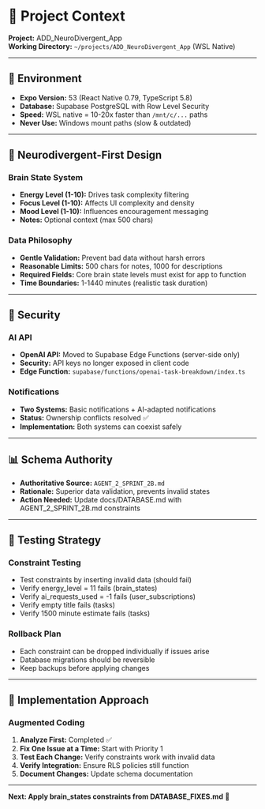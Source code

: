# 🎯 Project Context

**Project:** ADD_NeuroDivergent_App  
**Working Directory:** `~/projects/ADD_NeuroDivergent_App` (WSL Native)

---

## 🔧 Environment

- **Expo Version:** 53 (React Native 0.79, TypeScript 5.8)
- **Database:** Supabase PostgreSQL with Row Level Security
- **Speed:** WSL native = 10-20x faster than `/mnt/c/...` paths
- **Never Use:** Windows mount paths (slow & outdated)

---

## 🧠 Neurodivergent-First Design

### Brain State System
- **Energy Level (1-10):** Drives task complexity filtering
- **Focus Level (1-10):** Affects UI complexity and density  
- **Mood Level (1-10):** Influences encouragement messaging
- **Notes:** Optional context (max 500 chars)

### Data Philosophy
- **Gentle Validation:** Prevent bad data without harsh errors
- **Reasonable Limits:** 500 chars for notes, 1000 for descriptions
- **Required Fields:** Core brain state levels must exist for app to function
- **Time Boundaries:** 1-1440 minutes (realistic task duration)

---

## 🔐 Security

### AI API
- **OpenAI API:** Moved to Supabase Edge Functions (server-side only)
- **Security:** API keys no longer exposed in client code
- **Edge Function:** `supabase/functions/openai-task-breakdown/index.ts`

### Notifications
- **Two Systems:** Basic notifications + AI-adapted notifications
- **Status:** Ownership conflicts resolved ✅
- **Implementation:** Both systems can coexist safely

---

## 📊 Schema Authority

- **Authoritative Source:** `AGENT_2_SPRINT_2B.md`
- **Rationale:** Superior data validation, prevents invalid states
- **Action Needed:** Update docs/DATABASE.md with AGENT_2_SPRINT_2B.md constraints

---

## 🧪 Testing Strategy

### Constraint Testing
- Test constraints by inserting invalid data (should fail)
- Verify energy_level = 11 fails (brain_states)
- Verify ai_requests_used = -1 fails (user_subscriptions)
- Verify empty title fails (tasks)
- Verify 1500 minute estimate fails (tasks)

### Rollback Plan
- Each constraint can be dropped individually if issues arise
- Database migrations should be reversible
- Keep backups before applying changes

---

## 🚀 Implementation Approach

### Augmented Coding
1. **Analyze First:** Completed ✅
2. **Fix One Issue at a Time:** Start with Priority 1
3. **Test Each Change:** Verify constraints work with invalid data
4. **Verify Integration:** Ensure RLS policies still function
5. **Document Changes:** Update schema documentation

---

**Next: Apply brain_states constraints from DATABASE_FIXES.md** 🎯